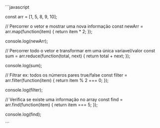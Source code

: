 ´´´javascript

const arr = [1, 5, 8, 9, 10];

// Percorrer o vetor e mostrar uma nova informação
const newArr = arr.map(function(item) {
  return item * 2;
});

console.log(newArr);

// Percorrer todo o vetor e transformar em uma única variavel/valor
const sum = arr.reduce(function(total, next) {
  return total + next;
});

console.log(sum);

// Filtrar ex: todos os números pares true/false
const filter = arr.filter(function(item) {
  return item % 2 === 0;
});

console.log(filter);

// Verifica se existe uma informação no array
const find = arr.find(function(item) {
  return item === 5;
});

console.log(find);

´´´
